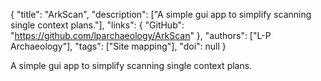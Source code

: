 {
  "title": "ArkScan",
  "description": ["A simple gui app to simplify scanning single context plans."],
  "links": {
    "GitHub": "https://github.com/lparchaeology/ArkScan"
  },
  "authors": ["L-P Archaeology"],
  "tags": ["Site mapping"],
  "doi": null
}

<!-- Generated by csv2md.R – do not edit by hand -->

A simple gui app to simplify scanning single context plans.